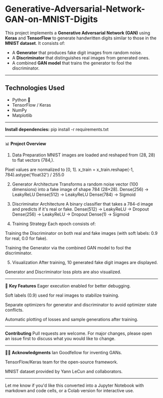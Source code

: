 # Generative-Adversarial-Network-GAN-on-MNIST-Digits
This project implements a **Generative Adversarial Network (GAN)** using **Keras** and **TensorFlow** to generate handwritten digits similar to those in the **MNIST dataset**.
It consists of:
- A **Generator** that produces fake digit images from random noise.
- A **Discriminator** that distinguishes real images from generated ones.
- A combined **GAN model** that trains the generator to fool the discriminator.

---

##  Technologies Used

- Python 🐍
- TensorFlow / Keras
- NumPy
- Matplotlib

---

**Install dependencies:**
pip install -r requirements.txt

---

📊 **Project Overview**
1. Data Preparation
MNIST images are loaded and reshaped from (28, 28) to flat vectors (784,).

Pixel values are normalized to [0, 1].
x_train = x_train.reshape(-1, 784).astype('float32') / 255.0

2. Generator Architecture
Transforms a random noise vector (100 dimensions) into a fake image of shape 784 (28×28).
Dense(256) → LeakyReLU
Dense(512) → LeakyReLU
Dense(784) → Sigmoid

3. Discriminator Architecture
A binary classifier that takes a 784-d image and predicts if it's real or fake.
Dense(512) → LeakyReLU → Dropout
Dense(256) → LeakyReLU → Dropout
Dense(1)   → Sigmoid

4. Training Strategy
Each epoch consists of:

Training the Discriminator on both real and fake images (with soft labels: 0.9 for real, 0.0 for fake).

Training the Generator via the combined GAN model to fool the discriminator.

5. Visualization
After training, 10 generated fake digit images are displayed.

Generator and Discriminator loss plots are also visualized.

---

📌 **Key Features**
Eager execution enabled for better debugging.

Soft labels (0.9) used for real images to stabilize training.

Separate optimizers for generator and discriminator to avoid optimizer state conflicts.

Automatic plotting of losses and sample generations after training.

---

**Contributing**
Pull requests are welcome. For major changes, please open an issue first to discuss what you would like to change.

---

🙋‍♂️ **Acknowledgments**
Ian Goodfellow for inventing GANs.

TensorFlow/Keras team for the open-source framework.

MNIST dataset provided by Yann LeCun and collaborators.


---

Let me know if you'd like this converted into a Jupyter Notebook with markdown and code cells, or a Colab version for interactive use.
